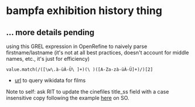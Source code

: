 # bampfa exhibition history thing

## ... more details pending

using this GREL expression in OpenRefine to naively parse firstname/lastname (it's not at all best practices, doesn't account for middle names, etc., it's just for efficiency)

`value.match(/([\w\.à-üÀ-Ü\ ]+)(\ )([A-Za-zà-üÀ-Ü]+)/)[2]`

* [url](https://w.wiki/7b92) to query wikidata for films


Note to self: ask RIT to update the cinefiles title_ss field with a case insensitive copy following the example [here](https://stackoverflow.com/questions/2053214/how-to-create-a-case-insensitive-copy-of-a-string-field-in-solr) on SO.
